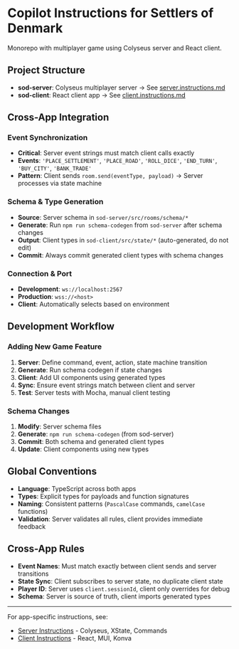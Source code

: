 # Copilot Instructions for Settlers of Denmark

Monorepo with multiplayer game using Colyseus server and React client.

## Project Structure
- **sod-server**: Colyseus multiplayer server → See [server.instructions.md](.github/instructions/server.instructions.md)
- **sod-client**: React client app → See [client.instructions.md](.github/instructions/client.instructions.md)

## Cross-App Integration

### Event Synchronization
- **Critical**: Server event strings must match client calls exactly
- **Events**: `'PLACE_SETTLEMENT'`, `'PLACE_ROAD'`, `'ROLL_DICE'`, `'END_TURN'`, `'BUY_CITY'`, `'BANK_TRADE'`
- **Pattern**: Client sends `room.send(eventType, payload)` → Server processes via state machine

### Schema & Type Generation
- **Source**: Server schema in `sod-server/src/rooms/schema/*`
- **Generate**: Run `npm run schema-codegen` from `sod-server` after schema changes
- **Output**: Client types in `sod-client/src/state/*` (auto-generated, do not edit)
- **Commit**: Always commit generated client types with schema changes

### Connection & Port
- **Development**: `ws://localhost:2567`
- **Production**: `wss://<host>`
- **Client**: Automatically selects based on environment

## Development Workflow

### Adding New Game Feature
1. **Server**: Define command, event, action, state machine transition
2. **Generate**: Run schema codegen if state changes
3. **Client**: Add UI components using generated types
4. **Sync**: Ensure event strings match between client and server
5. **Test**: Server tests with Mocha, manual client testing

### Schema Changes
1. **Modify**: Server schema files
2. **Generate**: `npm run schema-codegen` (from sod-server)
3. **Commit**: Both schema and generated client types
4. **Update**: Client components using new types

## Global Conventions
- **Language**: TypeScript across both apps
- **Types**: Explicit types for payloads and function signatures
- **Naming**: Consistent patterns (`PascalCase` commands, `camelCase` functions)
- **Validation**: Server validates all rules, client provides immediate feedback

## Cross-App Rules
- **Event Names**: Must match exactly between client sends and server transitions
- **State Sync**: Client subscribes to server state, no duplicate client state
- **Player ID**: Server uses `client.sessionId`, client only overrides for debug
- **Schema**: Server is source of truth, client imports generated types

---
For app-specific instructions, see:
- [Server Instructions](.github/instructions/server.instructions.md) - Colyseus, XState, Commands
- [Client Instructions](.github/instructions/client.instructions.md) - React, MUI, Konva